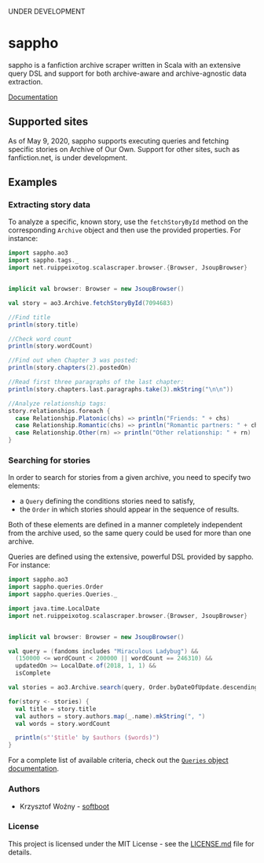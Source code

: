 UNDER DEVELOPMENT

# sappho

sappho is a fanfiction archive scraper written in Scala with an extensive query DSL and support for both archive-aware
and archive-agnostic data extraction.

[Documentation](https://softboot.github.io/sappho/sappho/index.html)

## Supported sites

As of May 9, 2020, sappho supports executing queries and fetching specific stories on Archive of Our Own.
Support for other sites, such as fanfiction.net, is under development.

## Examples

### Extracting story data

To analyze a specific, known story, use the `fetchStoryById` method on the corresponding `Archive` object and then
use the provided properties. For instance:

```scala
import sappho.ao3
import sappho.tags._
import net.ruippeixotog.scalascraper.browser.{Browser, JsoupBrowser}


implicit val browser: Browser = new JsoupBrowser()

val story = ao3.Archive.fetchStoryById(7094683)

//Find title
println(story.title)

//Check word count
println(story.wordCount)

//Find out when Chapter 3 was posted:
println(story.chapters(2).postedOn)

//Read first three paragraphs of the last chapter:
println(story.chapters.last.paragraphs.take(3).mkString("\n\n"))

//Analyze relationship tags:
story.relationships.foreach {
  case Relationship.Platonic(chs) => println("Friends: " + chs)
  case Relationship.Romantic(chs) => println("Romantic partners: " + chs)
  case Relationship.Other(rn) => println("Other relationship: " + rn)
}
```

### Searching for stories

In order to search for stories from a given archive, you need to specify two elements:
* a `Query` defining the conditions stories need to satisfy,
* the `Order` in which stories should appear in the sequence of results.

Both of these elements are defined in a manner completely independent from the archive used, so the same
query could be used for more than one archive.

Queries are defined using the extensive, powerful DSL provided by sappho. For instance:

```scala
import sappho.ao3
import sappho.queries.Order
import sappho.queries.Queries._

import java.time.LocalDate
import net.ruippeixotog.scalascraper.browser.{Browser, JsoupBrowser}


implicit val browser: Browser = new JsoupBrowser()

val query = (fandoms includes "Miraculous Ladybug") &&
  (150000 <= wordCount < 200000 || wordCount == 246310) &&
  updatedOn >= LocalDate.of(2018, 1, 1) &&
  isComplete

val stories = ao3.Archive.search(query, Order.byDateOfUpdate.descending)

for(story <- stories) {
  val title = story.title
  val authors = story.authors.map(_.name).mkString(", ")
  val words = story.wordCount

  println(s"'$title' by $authors ($words)")
}
```

For a complete list of available criteria, check out the [`Queries` object documentation](https://softboot.github.io/sappho/sappho/queries/Queries$.html).

### Authors
* Krzysztof Woźny - [softboot](https://github.com/softboot)

### License

This project is licensed under the MIT License - see the [LICENSE.md](LICENSE.md) file for details.